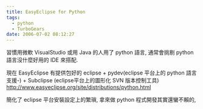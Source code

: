 ```yaml
---
title: EasyEclipse for Python
tags:
  - python
  - TurboGears
date: 2006-07-02 08:12:27
---
```


習慣用微軟 VisualStudio 或用 Java 的人用了 python 語言,
通常會挑剔 python 語言沒什麼好用的 IDE 來搭配.

現在 EasyEclipse 有提供包好的 eclipse + pydev(eclipse
平台上的 python 語言支援-) + Subclipse
(eclipse平台上的圖形化 SVN 版本控制工具)
http://www.easyeclipse.org/site/distributions/python.html

簡化了 eclipse 平台安裝設定上的繁瑣, 拿來做 python
程式開發其實還蠻不賴的,